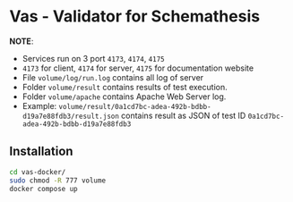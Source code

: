 # Vas - Validator for Schemathesis

**NOTE**:

- Services run on 3 port `4173`, `4174`, `4175`
- `4173` for client, `4174` for server, `4175` for documentation website
- File `volume/log/run.log` contains all log of server
- Folder `volume/result` contains results of test execution.
- Folder `volume/apache` contains Apache Web Server log.
- Example: `volume/result/0a1cd7bc-adea-492b-bdbb-d19a7e88fdb3/result.json` contains result as JSON of test ID `0a1cd7bc-adea-492b-bdbb-d19a7e88fdb3`

## Installation

```bash
cd vas-docker/
sudo chmod -R 777 volume
docker compose up
```

